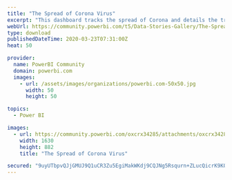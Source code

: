 ```yaml
---
title: "The Spread of Corona Virus"
excerpt: "This dashboard tracks the spread of Corona and details the tragedy of it. This is still a work in progress. Feedback is appreciated."
webUrl: https://community.powerbi.com/t5/Data-Stories-Gallery/The-Spread-of-Corona-Virus/m-p/987165
type: download
publishedDateTime: 2020-03-23T07:31:00Z
heat: 50

provider:
  name: PowerBI Community
  domain: powerbi.com
  images:
    - url: /assets/images/organizations/powerbi.com-50x50.jpg
      width: 50
      height: 50

topics:
  - Power BI

images:
  - url: https://community.powerbi.com/oxcrx34285/attachments/oxcrx34285/DataStoriesGallery/3551/1/CoronaDashbaord.JPG
    width: 1630
    height: 882
    title: "The Spread of Corona Virus"

secured: "9uyUTbpvQJjGMUJ9Q1uCR3Zu5EgiMakWKdj9CQJNg5Rsqurn+ZLucQicrK9KQBWJLgJvmynadCnSE0h1Hsq0bPd/8cd+o9NLkL6wfQMWibGYXGgVuEXR6Jzogy6uUlOrp+jPf3l5zZTejObjc21u6JQor/wqtQ/Apl9FSHnUFdkPWwMEjKFXL3RzPnd1APe6VA3TdtmNgyV7pfk9WIcwVovpxpIRkKVC5rJZirjJX06uGf6+GtrliloBZGLov/wyDmW/Koo39Y8oUvP2+fUIqSD+FFNWUC9Z5IUlarCM8t0790coo8RyFR0iTcgjB/nrUc+kGAcPV2JAMpvh+P7wA8CEnPX//5dtuZ022LcIkzbH8Jzg7fyiz+staRX25CQF;fa+TtLu3wgD2vx4r/ZGSWw=="
---
```


